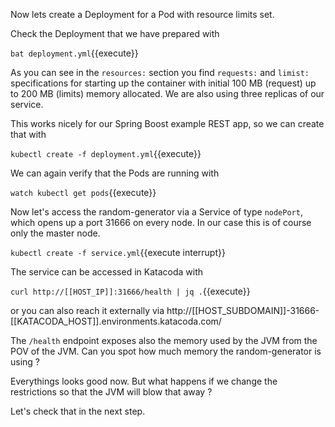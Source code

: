 
Now lets create a Deployment for a Pod with resource limits set.

Check the Deployment that we have prepared with

`bat deployment.yml`{{execute}}

As you can see in the `resources:` section you find `requests:` and `limist:` specifications for starting up the container with initial 100 MB (request) up to 200 MB (limits) memory allocated. We are also using three replicas of our service.

This works nicely for our Spring Boost example REST app, so we can create that with

`kubectl create -f deployment.yml`{{execute}}

We can again verify that the Pods are running with

`watch kubectl get pods`{{execute}}

Now let's access the random-generator via a Service of type `nodePort`, which opens up a port 31666 on every node. In our case this is of course only the master node.

`kubectl create -f service.yml`{{execute interrupt}}

The service can be accessed in Katacoda with

`curl http://[[HOST_IP]]:31666/health | jq .`{{execute}}

or you can also reach it externally via http://[[HOST_SUBDOMAIN]]-31666-[[KATACODA_HOST]].environments.katacoda.com/

The `/health` endpoint exposes also the memory used by the JVM from the POV of the JVM. Can you spot how much memory the random-generator is using ?

Everythings looks good now. But what happens if we change the restrictions so that the JVM will blow that away ?

Let's check that in the next step.
